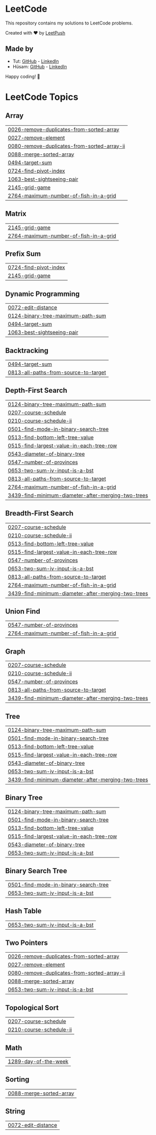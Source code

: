 # LeetCode

This repository contains my solutions to LeetCode problems.

Created with :heart: by [LeetPush](https://github.com/husamahmud/LeetPush)

 ## Made by 
 - Tut: [GitHub](https://github.com/TutTrue) - [LinkedIn](https://www.linkedin.com/in/mahmoud-hamdy-8b6825245/)
 - Hüsam: [GitHub](https://github.com/husamahmud) - [LinkedIn](https://www.linkedin.com/in/husamahmud/)

 Happy coding! 🚀
<!---LeetCode Topics Start-->
# LeetCode Topics
## Array
|  |
| ------- |
| [0026-remove-duplicates-from-sorted-array](https://github.com/SHANKARALINGAM7/Leetcode/tree/master/0026-remove-duplicates-from-sorted-array) |
| [0027-remove-element](https://github.com/SHANKARALINGAM7/Leetcode/tree/master/0027-remove-element) |
| [0080-remove-duplicates-from-sorted-array-ii](https://github.com/SHANKARALINGAM7/Leetcode/tree/master/0080-remove-duplicates-from-sorted-array-ii) |
| [0088-merge-sorted-array](https://github.com/SHANKARALINGAM7/Leetcode/tree/master/0088-merge-sorted-array) |
| [0494-target-sum](https://github.com/SHANKARALINGAM7/Leetcode/tree/master/0494-target-sum) |
| [0724-find-pivot-index](https://github.com/SHANKARALINGAM7/Leetcode/tree/master/0724-find-pivot-index) |
| [1063-best-sightseeing-pair](https://github.com/SHANKARALINGAM7/Leetcode/tree/master/1063-best-sightseeing-pair) |
| [2145-grid-game](https://github.com/SHANKARALINGAM7/Leetcode/tree/master/2145-grid-game) |
| [2764-maximum-number-of-fish-in-a-grid](https://github.com/SHANKARALINGAM7/Leetcode/tree/master/2764-maximum-number-of-fish-in-a-grid) |
## Matrix
|  |
| ------- |
| [2145-grid-game](https://github.com/SHANKARALINGAM7/Leetcode/tree/master/2145-grid-game) |
| [2764-maximum-number-of-fish-in-a-grid](https://github.com/SHANKARALINGAM7/Leetcode/tree/master/2764-maximum-number-of-fish-in-a-grid) |
## Prefix Sum
|  |
| ------- |
| [0724-find-pivot-index](https://github.com/SHANKARALINGAM7/Leetcode/tree/master/0724-find-pivot-index) |
| [2145-grid-game](https://github.com/SHANKARALINGAM7/Leetcode/tree/master/2145-grid-game) |
## Dynamic Programming
|  |
| ------- |
| [0072-edit-distance](https://github.com/SHANKARALINGAM7/Leetcode/tree/master/0072-edit-distance) |
| [0124-binary-tree-maximum-path-sum](https://github.com/SHANKARALINGAM7/Leetcode/tree/master/0124-binary-tree-maximum-path-sum) |
| [0494-target-sum](https://github.com/SHANKARALINGAM7/Leetcode/tree/master/0494-target-sum) |
| [1063-best-sightseeing-pair](https://github.com/SHANKARALINGAM7/Leetcode/tree/master/1063-best-sightseeing-pair) |
## Backtracking
|  |
| ------- |
| [0494-target-sum](https://github.com/SHANKARALINGAM7/Leetcode/tree/master/0494-target-sum) |
| [0813-all-paths-from-source-to-target](https://github.com/SHANKARALINGAM7/Leetcode/tree/master/0813-all-paths-from-source-to-target) |
## Depth-First Search
|  |
| ------- |
| [0124-binary-tree-maximum-path-sum](https://github.com/SHANKARALINGAM7/Leetcode/tree/master/0124-binary-tree-maximum-path-sum) |
| [0207-course-schedule](https://github.com/SHANKARALINGAM7/Leetcode/tree/master/0207-course-schedule) |
| [0210-course-schedule-ii](https://github.com/SHANKARALINGAM7/Leetcode/tree/master/0210-course-schedule-ii) |
| [0501-find-mode-in-binary-search-tree](https://github.com/SHANKARALINGAM7/Leetcode/tree/master/0501-find-mode-in-binary-search-tree) |
| [0513-find-bottom-left-tree-value](https://github.com/SHANKARALINGAM7/Leetcode/tree/master/0513-find-bottom-left-tree-value) |
| [0515-find-largest-value-in-each-tree-row](https://github.com/SHANKARALINGAM7/Leetcode/tree/master/0515-find-largest-value-in-each-tree-row) |
| [0543-diameter-of-binary-tree](https://github.com/SHANKARALINGAM7/Leetcode/tree/master/0543-diameter-of-binary-tree) |
| [0547-number-of-provinces](https://github.com/SHANKARALINGAM7/Leetcode/tree/master/0547-number-of-provinces) |
| [0653-two-sum-iv-input-is-a-bst](https://github.com/SHANKARALINGAM7/Leetcode/tree/master/0653-two-sum-iv-input-is-a-bst) |
| [0813-all-paths-from-source-to-target](https://github.com/SHANKARALINGAM7/Leetcode/tree/master/0813-all-paths-from-source-to-target) |
| [2764-maximum-number-of-fish-in-a-grid](https://github.com/SHANKARALINGAM7/Leetcode/tree/master/2764-maximum-number-of-fish-in-a-grid) |
| [3439-find-minimum-diameter-after-merging-two-trees](https://github.com/SHANKARALINGAM7/Leetcode/tree/master/3439-find-minimum-diameter-after-merging-two-trees) |
## Breadth-First Search
|  |
| ------- |
| [0207-course-schedule](https://github.com/SHANKARALINGAM7/Leetcode/tree/master/0207-course-schedule) |
| [0210-course-schedule-ii](https://github.com/SHANKARALINGAM7/Leetcode/tree/master/0210-course-schedule-ii) |
| [0513-find-bottom-left-tree-value](https://github.com/SHANKARALINGAM7/Leetcode/tree/master/0513-find-bottom-left-tree-value) |
| [0515-find-largest-value-in-each-tree-row](https://github.com/SHANKARALINGAM7/Leetcode/tree/master/0515-find-largest-value-in-each-tree-row) |
| [0547-number-of-provinces](https://github.com/SHANKARALINGAM7/Leetcode/tree/master/0547-number-of-provinces) |
| [0653-two-sum-iv-input-is-a-bst](https://github.com/SHANKARALINGAM7/Leetcode/tree/master/0653-two-sum-iv-input-is-a-bst) |
| [0813-all-paths-from-source-to-target](https://github.com/SHANKARALINGAM7/Leetcode/tree/master/0813-all-paths-from-source-to-target) |
| [2764-maximum-number-of-fish-in-a-grid](https://github.com/SHANKARALINGAM7/Leetcode/tree/master/2764-maximum-number-of-fish-in-a-grid) |
| [3439-find-minimum-diameter-after-merging-two-trees](https://github.com/SHANKARALINGAM7/Leetcode/tree/master/3439-find-minimum-diameter-after-merging-two-trees) |
## Union Find
|  |
| ------- |
| [0547-number-of-provinces](https://github.com/SHANKARALINGAM7/Leetcode/tree/master/0547-number-of-provinces) |
| [2764-maximum-number-of-fish-in-a-grid](https://github.com/SHANKARALINGAM7/Leetcode/tree/master/2764-maximum-number-of-fish-in-a-grid) |
## Graph
|  |
| ------- |
| [0207-course-schedule](https://github.com/SHANKARALINGAM7/Leetcode/tree/master/0207-course-schedule) |
| [0210-course-schedule-ii](https://github.com/SHANKARALINGAM7/Leetcode/tree/master/0210-course-schedule-ii) |
| [0547-number-of-provinces](https://github.com/SHANKARALINGAM7/Leetcode/tree/master/0547-number-of-provinces) |
| [0813-all-paths-from-source-to-target](https://github.com/SHANKARALINGAM7/Leetcode/tree/master/0813-all-paths-from-source-to-target) |
| [3439-find-minimum-diameter-after-merging-two-trees](https://github.com/SHANKARALINGAM7/Leetcode/tree/master/3439-find-minimum-diameter-after-merging-two-trees) |
## Tree
|  |
| ------- |
| [0124-binary-tree-maximum-path-sum](https://github.com/SHANKARALINGAM7/Leetcode/tree/master/0124-binary-tree-maximum-path-sum) |
| [0501-find-mode-in-binary-search-tree](https://github.com/SHANKARALINGAM7/Leetcode/tree/master/0501-find-mode-in-binary-search-tree) |
| [0513-find-bottom-left-tree-value](https://github.com/SHANKARALINGAM7/Leetcode/tree/master/0513-find-bottom-left-tree-value) |
| [0515-find-largest-value-in-each-tree-row](https://github.com/SHANKARALINGAM7/Leetcode/tree/master/0515-find-largest-value-in-each-tree-row) |
| [0543-diameter-of-binary-tree](https://github.com/SHANKARALINGAM7/Leetcode/tree/master/0543-diameter-of-binary-tree) |
| [0653-two-sum-iv-input-is-a-bst](https://github.com/SHANKARALINGAM7/Leetcode/tree/master/0653-two-sum-iv-input-is-a-bst) |
| [3439-find-minimum-diameter-after-merging-two-trees](https://github.com/SHANKARALINGAM7/Leetcode/tree/master/3439-find-minimum-diameter-after-merging-two-trees) |
## Binary Tree
|  |
| ------- |
| [0124-binary-tree-maximum-path-sum](https://github.com/SHANKARALINGAM7/Leetcode/tree/master/0124-binary-tree-maximum-path-sum) |
| [0501-find-mode-in-binary-search-tree](https://github.com/SHANKARALINGAM7/Leetcode/tree/master/0501-find-mode-in-binary-search-tree) |
| [0513-find-bottom-left-tree-value](https://github.com/SHANKARALINGAM7/Leetcode/tree/master/0513-find-bottom-left-tree-value) |
| [0515-find-largest-value-in-each-tree-row](https://github.com/SHANKARALINGAM7/Leetcode/tree/master/0515-find-largest-value-in-each-tree-row) |
| [0543-diameter-of-binary-tree](https://github.com/SHANKARALINGAM7/Leetcode/tree/master/0543-diameter-of-binary-tree) |
| [0653-two-sum-iv-input-is-a-bst](https://github.com/SHANKARALINGAM7/Leetcode/tree/master/0653-two-sum-iv-input-is-a-bst) |
## Binary Search Tree
|  |
| ------- |
| [0501-find-mode-in-binary-search-tree](https://github.com/SHANKARALINGAM7/Leetcode/tree/master/0501-find-mode-in-binary-search-tree) |
| [0653-two-sum-iv-input-is-a-bst](https://github.com/SHANKARALINGAM7/Leetcode/tree/master/0653-two-sum-iv-input-is-a-bst) |
## Hash Table
|  |
| ------- |
| [0653-two-sum-iv-input-is-a-bst](https://github.com/SHANKARALINGAM7/Leetcode/tree/master/0653-two-sum-iv-input-is-a-bst) |
## Two Pointers
|  |
| ------- |
| [0026-remove-duplicates-from-sorted-array](https://github.com/SHANKARALINGAM7/Leetcode/tree/master/0026-remove-duplicates-from-sorted-array) |
| [0027-remove-element](https://github.com/SHANKARALINGAM7/Leetcode/tree/master/0027-remove-element) |
| [0080-remove-duplicates-from-sorted-array-ii](https://github.com/SHANKARALINGAM7/Leetcode/tree/master/0080-remove-duplicates-from-sorted-array-ii) |
| [0088-merge-sorted-array](https://github.com/SHANKARALINGAM7/Leetcode/tree/master/0088-merge-sorted-array) |
| [0653-two-sum-iv-input-is-a-bst](https://github.com/SHANKARALINGAM7/Leetcode/tree/master/0653-two-sum-iv-input-is-a-bst) |
## Topological Sort
|  |
| ------- |
| [0207-course-schedule](https://github.com/SHANKARALINGAM7/Leetcode/tree/master/0207-course-schedule) |
| [0210-course-schedule-ii](https://github.com/SHANKARALINGAM7/Leetcode/tree/master/0210-course-schedule-ii) |
## Math
|  |
| ------- |
| [1289-day-of-the-week](https://github.com/SHANKARALINGAM7/Leetcode/tree/master/1289-day-of-the-week) |
## Sorting
|  |
| ------- |
| [0088-merge-sorted-array](https://github.com/SHANKARALINGAM7/Leetcode/tree/master/0088-merge-sorted-array) |
## String
|  |
| ------- |
| [0072-edit-distance](https://github.com/SHANKARALINGAM7/Leetcode/tree/master/0072-edit-distance) |
<!---LeetCode Topics End-->